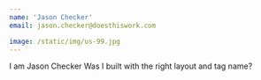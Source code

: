 ```yaml
---
name: 'Jason Checker'
email: jason.checker@doesthiswork.com

image: /static/img/us-99.jpg
---
```


I am Jason Checker Was I built with the right layout and tag name?
